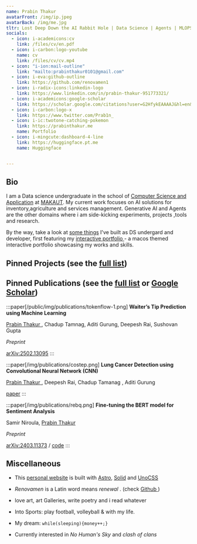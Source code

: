 ```yaml
---
name: Prabin Thakur
avatarFront: /img/ip.jpeg
avatarBack: /img/me.jpg
tltr: Lost Deep Down the AI Rabbit Hole | Data Science | Agents | MLOPS
socials:
  - icon: i-academicons:cv
    link: /files/cv/en.pdf
  - icon: i-carbon:logo-youtube
    name: cv
    link: /files/cv/cv.mp4
  - icon: "i-ion:mail-outline"
    link: "mailto:prabinthakur0101@gmail.com"
  - icon: i-eva:github-outline
    link: https://github.com/renovamen1
  - icon: i-radix-icons:linkedin-logo
    link: https://www.linkedin.com/in/prabin-thakur-951773321/
  - icon: i-academicons:google-scholar
    link: https://scholar.google.com/citations?user=G2HfykEAAAAJ&hl=en&authuser=1
  - icon: i-carbon:logo-x
    link: https://www.twitter.com/Prab1n_
  - icon: i-ic:twotone-catching-pokemon
    link: https://prabinthakur.me
    name: Portfolio
  - icon: i-mingcute:dashboard-4-line
    link: https://huggingface.pt.me
    name: Huggingface


---
```



## Bio

I am a Data science undergraduate in the school of [Computer Science and Application](https://inspiria.edu.in/degree-courses/school-of-computer-science/) at [MAKAUT](https://makautwb.ac.in/). My current work  focuses on AI solutions for inventory,agriculture and services management. Generative AI and Agents are the other domains where i am side-kicking experiments, projects ,tools and research.


By the way, take a look at [some things](/projects) I've built as DS undergard and developer, first featuring my [interactive portfolio ](https://portfolio.prabin.me) - a macos themed interactive portfolio showcasing my works and skills.

## Pinned Projects <span text-base>(see the <a href="/projects">full list</a>)</span>



## Pinned Publications <span text-base>(see the <a href="/publications">full list</a> or <a href="https://scholar.google.com/citations?user=RuW6xgMAAAAJ" target="_blank" rel="noopener noreferrer">Google Scholar</a>)</span>

:::paper[/public/img/publications/tokenflow-1.png]
**Waiter’s Tip Prediction using Machine Learning**

<u>Prabin Thakur </u> , Chadup Tamnag, Aditi Gurung, Deepesh Rai,
Sushovan Gupta

*Preprint*

[arXiv\:2502.13095](https://arxiv.org/abs/2502.13095)
:::

:::paper[/img/publications/costep.png]
**Lung Cancer Detection using Convolutional Neural Network (CNN)**

<u>Prabin Thakur </u>, Deepesh Rai, Chadup Tamanag , Aditi Gurung

[paper](https://openaccess.thecvf.com/content/CVPR2025/html/Zou_Learning_Conditional_Space-Time_Prompt_Distributions_for_Video_Class-Incremental_Learning_CVPR_2025_paper.html)
:::

:::paper[/img/publications/rebq.png]
**Fine-tuning the BERT model for Sentiment Analysis**

 Samir Niroula, <u>Prabin Thakur </u>

*Preprint*

[arXiv\:2403.11373](https://arxiv.org/abs/2403.11373) / [code](https://github.com/renovamen1/minimal-portfolio)
:::



## Miscellaneous

-  This [personal website](https://github.com/renovamen1/minimal-portfolio) is built with [Astro](https://astro.build/), [Solid](https://www.solidjs.com/) and [UnoCSS](https://github.com/antfu/unocss)

- _Renovamen_ is a Latin word means _renewal_ . <span text-base>(check <a  href="https://github.com/renovamen1"> Github </a>) </span>

- love art, art Galleries, write poetry and i read whatever

- Into Sports: play football, volleyball & with my life.

- My dream: `while(sleeping){money++;}`

- Currently interested in *No Human's Sky* and *clash of clans*

